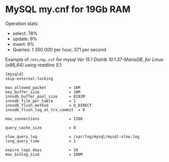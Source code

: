 # MySQL my.cnf for 19Gb RAM

Operation stats:

- select: 78%
- update: 9%
- insert: 9%
- Queries: 1 350 000 per hour, 371 per second

Example of `/etc/my.cnf` for mysql *Ver 15.1 Distrib 10.1.37-MariaDB, for Linux (x86_64) using readline 5.1*:

```
[mysqld]
skip-external-locking

max_allowed_packet          = 16M
key_buffer_size             = 16M
innodb_buffer_pool_size     = 8192M
innodb_file_per_table       = 1
innodb_flush_method         = O_DIRECT
innodb_flush_log_at_trx_commit  = 0

max_connections             = 1280

query_cache_size            = 0

slow_query_log              = /var/log/mysql/mysql-slow.log
long_query_time             = 1

expire_logs_days            = 10
max_binlog_size             = 100M
```
